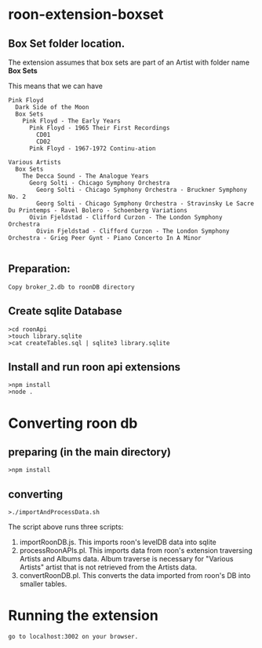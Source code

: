 # roon-extension-boxset

## Box Set folder location.

The extension assumes that box sets are part of an Artist with folder name **Box Sets**

This means that we can have
```
Pink Floyd
  Dark Side of the Moon
  Box Sets
    Pink Floyd - The Early Years
      Pink Floyd - 1965 Their First Recordings
        CD01
        CD02
      Pink Floyd - 1967-1972 Continu-ation
      
Various Artists
  Box Sets
    The Decca Sound - The Analogue Years
      Georg Solti - Chicago Symphony Orchestra
        Georg Solti - Chicago Symphony Orchestra - Bruckner Symphony No. 2
        Georg Solti - Chicago Symphony Orchestra - Stravinsky Le Sacre Du Printemps - Ravel Bolero - Schoenberg Variations
      Oivin Fjeldstad - Clifford Curzon - The London Symphony Orchestra
        Oivin Fjeldstad - Clifford Curzon - The London Symphony Orchestra - Grieg Peer Gynt - Piano Concerto In A Minor
    
```

## Preparation:

```
Copy broker_2.db to roonDB directory
```

## Create sqlite Database

```
>cd roonApi
>touch library.sqlite
>cat createTables.sql | sqlite3 library.sqlite
```

## Install and run roon api extensions

```
>npm install
>node .
```

# Converting roon db

## preparing (in the main directory)
```
>npm install
```

## converting

```
>./importAndProcessData.sh
```

The script above runs three scripts:
1. importRoonDB.js. This imports roon's levelDB data into sqlite
2. processRoonAPIs.pl. This imports data from roon's extension traversing Artists and Albums data. Album traverse is necessary for "Various Artists" artist that is not retrieved from the Artists data.
3. convertRoonDB.pl. This converts the data imported from roon's DB into smaller tables.

# Running the extension
```
go to localhost:3002 on your browser.
```
